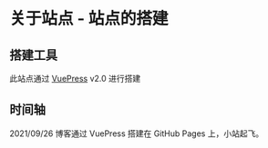 # 关于站点 - 站点的搭建

## 搭建工具

此站点通过 [VuePress](https://v2.vuepress.vuejs.org/zh/) v2.0 进行搭建



## 时间轴



2021/09/26 博客通过 VuePress 搭建在 GitHub Pages 上，小站起飞。

